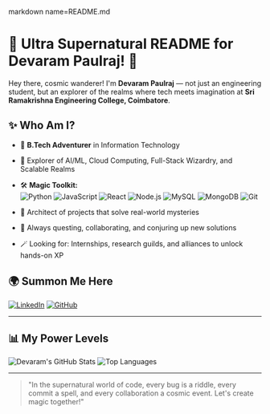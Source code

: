 markdown name=README.md
# 🦄 Ultra Supernatural README for Devaram Paulraj! 🌠

Hey there, cosmic wanderer! I'm **Devaram Paulraj** — not just an engineering student, but an explorer of the realms where tech meets imagination at **Sri Ramakrishna Engineering College, Coimbatore**.

## ✨ Who Am I?

- 🚀 **B.Tech Adventurer** in Information Technology  
- 🔮 Explorer of AI/ML, Cloud Computing, Full-Stack Wizardry, and Scalable Realms  
- 🛠️ **Magic Toolkit:**  
  ![Python](https://img.shields.io/badge/-Python-3776AB?style=flat&logo=python&logoColor=white)
  ![JavaScript](https://img.shields.io/badge/-JavaScript-F7DF1E?style=flat&logo=javascript&logoColor=black)
  ![React](https://img.shields.io/badge/-React-61DAFB?style=flat&logo=react&logoColor=black)
  ![Node.js](https://img.shields.io/badge/-Node.js-339933?style=flat&logo=node.js&logoColor=white)
  ![MySQL](https://img.shields.io/badge/-MySQL-4479A1?style=flat&logo=mysql&logoColor=white)
  ![MongoDB](https://img.shields.io/badge/-MongoDB-47A248?style=flat&logo=mongodb&logoColor=white)
  ![Git](https://img.shields.io/badge/-Git-F05032?style=flat&logo=git&logoColor=white)

- 🌌 Architect of projects that solve real-world mysteries  
- 🧩 Always questing, collaborating, and conjuring up new solutions  
- 🪄 Looking for: Internships, research guilds, and alliances to unlock hands-on XP

## 🌍 Summon Me Here

[![LinkedIn](https://img.shields.io/badge/-LinkedIn-0A66C2?style=flat&logo=linkedin&logoColor=white)](https://www.linkedin.com/in/devaram-paulraj-1953a4300/)
[![GitHub](https://img.shields.io/badge/-GitHub-181717?style=flat&logo=github&logoColor=white)](https://github.com/devaram-paulraj)

---

<!-- Optional: GitHub stats -->

## 📊 My Power Levels

![Devaram's GitHub Stats](https://github-readme-stats.vercel.app/api?username=devaram-paulraj&show_icons=true&theme=default)
![Top Languages](https://github-readme-stats.vercel.app/api/top-langs/?username=devaram-paulraj&layout=compact&theme=default)

---

> "In the supernatural world of code, every bug is a riddle, every commit a spell, and every collaboration a cosmic event. Let's create magic together!"

````
